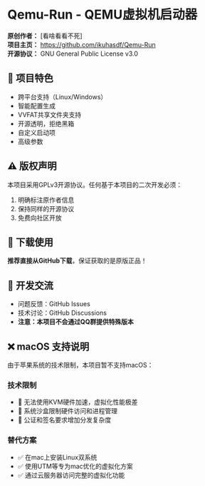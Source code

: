 # Qemu-Run - QEMU虚拟机启动器

**原创作者：** [看啥看看不死]  
**项目主页：** https://github.com/ikuhasdf/Qemu-Run    
**开源协议：** GNU General Public License v3.0

## 🚀 项目特色
- 跨平台支持（Linux/Windows）
- 智能配置生成
- VVFAT共享文件夹支持
- 开源透明，拒绝黑箱
- 自定义启动项
- 高级参数

## ⚠️ 版权声明
本项目采用GPLv3开源协议。任何基于本项目的二次开发必须：
1. 明确标注原作者信息
2. 保持同样的开源协议
3. 免费向社区开放

## 🎯 下载使用
**推荐直接从GitHub下载**，保证获取的是原版正品！

## 🔧 开发交流
- 问题反馈：GitHub Issues
- 技术讨论：GitHub Discussions
- **注意：本项目不会通过QQ群提供特殊版本**

## ❌ macOS 支持说明

由于苹果系统的技术限制，本项目暂不支持macOS：

### 技术限制
- 🚫 无法使用KVM硬件加速，虚拟化性能极差
- 🚫 系统沙盒限制硬件访问和进程管理  
- 🚫 公证和签名要求增加分发复杂度

### 替代方案
- ✅ 在mac上安装Linux双系统
- ✅ 使用UTM等专为mac优化的虚拟化方案
- ✅ 通过云服务器访问完整的虚拟化功能
